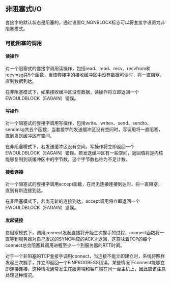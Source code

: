 ## 非阻塞式I/O

​	套接字的默认状态是阻塞的，通过设置O_NONBLOCK标志可以将套接字设置为非阻塞模式。

### 可能阻塞的调用

#### 读操作

​	对一个阻塞式的套接字调用读操作，包括read、read、recv、recvfrom和recvmsg共5个函数，当该套接字的接收缓冲区中没有数据可读时，将一直阻塞，直到数据到达。

​	在非阻塞模式下，如果接收缓冲区没有数据，读操作将立即返回一个EWOULDBLOCK（EAGAIN）错误。

#### 写操作

​	对一个阻塞式的套接字调用写操作，包括write、writev、send、sendto、sendmsg共五个函数，当套接字的发送缓冲区没有空间时，写调用将一直阻塞，直到发送缓冲区有空间。

​	在非阻塞模式下，若发送缓冲区没有空间，写操作将立即返回一个EWOULDBLOCK（EAGAIN）错误。若发送缓冲区有一些空间，返回值将是内核能够复制到该缓冲区中的字节数，这个字节数也称为不足计数。

#### 接收连接

​	对一个阻塞式的套接字调用accept函数，在尚无连接连接到达时，将一直阻塞，直到有新连接到达。

​	在非阻塞模式下，若尚无新的连接到达，accept调用将立即返回一个EWOULDBLOCK（EAGAIN）错误。

#### 发起链接

​	在阻塞模式下，调用connect发起连接将开始三次握手的过程，connect函数将一直等到服务器对自己发送的SYNC响应的ACK才返回，这意味着TCP的每个connect总会阻塞其调用进程至少一个到服务器的RTT时间。

​	对于一个非阻塞的TCP套接字调用connect，当连接不能立即建立时，系统将照样发起三次握手，并立即返回一个EINPROGRESS错误。某些情况下connect能够立即连接连接，这种情况通常发生在服务端和客户端在同一台主机上，因此应该注意处理这种情况。

​	